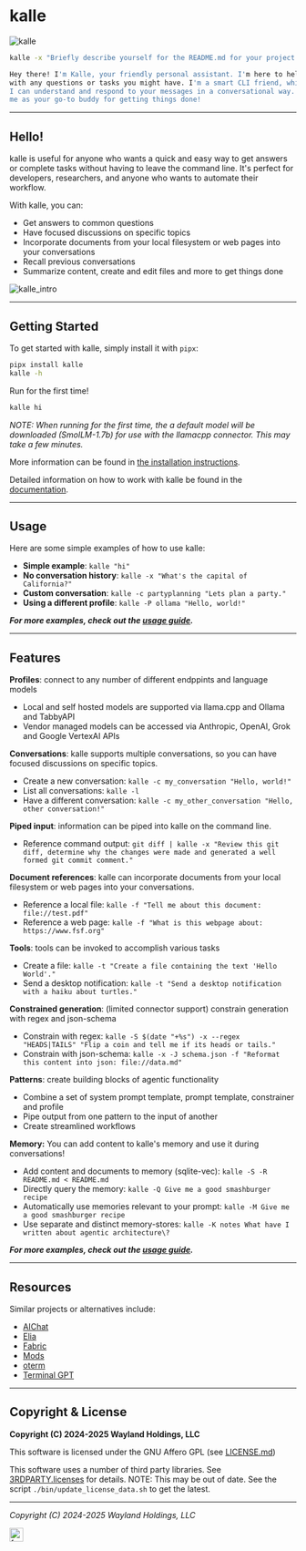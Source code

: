 # kalle

![kalle](media/kalle_multi.jpg "kalle")

```bash
kalle -x "Briefly describe yourself for the README.md for your project. $(kalle -h)"
```

```bash
Hey there! I'm Kalle, your friendly personal assistant. I'm here to help you
with any questions or tasks you might have. I'm a smart CLI friend, which means
I can understand and respond to your messages in a conversational way. Think of
me as your go-to buddy for getting things done!
```

---
## Hello!

kalle is useful for anyone who wants a quick and easy way to get answers or complete
tasks without having to leave the command line. It's perfect for developers,
researchers, and anyone who wants to automate their workflow.

With kalle, you can:

- Get answers to common questions
- Have focused discussions on specific topics
- Incorporate documents from your local filesystem or web pages into your conversations
- Recall previous conversations
- Summarize content, create and edit files and more to get things done

![kalle_intro](media/kalle_intro.gif "kalle intro")

---
## Getting Started

To get started with kalle, simply install it with `pipx`:

```bash
pipx install kalle
kalle -h
```

Run for the first time!

```bash
kalle hi
```

*NOTE: When running for the first time, the a default model will be downloaded
(SmolLM-1.7b) for use with the llamacpp connector. This may take a few minutes.*

More information can be found in [the installation instructions](installation.md).

Detailed information on how to work with kalle be found in the [documentation](docs/README.md).

---
## Usage

Here are some simple examples of how to use kalle:

- **Simple example**: `kalle "hi"`
- **No conversation history**: `kalle -x "What's the capital of California?"`
- **Custom conversation**: `kalle -c partyplanning "Lets plan a party."`
- **Using a different profile**: `kalle -P ollama "Hello, world!"`

***For more examples, check out the [usage guide](docs/usage.md).***

---
## Features

**Profiles**: connect to any number of different endppints and language models

- Local and self hosted models are supported via llama.cpp and Ollama and TabbyAPI
- Vendor managed models can be accessed via Anthropic, OpenAI, Grok and Google VertexAI APIs

**Conversations**: kalle supports multiple conversations, so you can have focused discussions on specific topics.

- Create a new conversation: `kalle -c my_conversation "Hello, world!"`
- List all conversations: `kalle -l`
- Have a different conversation: `kalle -c my_other_conversation "Hello, other conversation!"`

**Piped input**: information can be piped into kalle on the command line.

- Reference command output: `git diff | kalle -x "Review this git diff, determine why the changes were made and generated a well formed git commit comment." `

**Document references**: kalle can incorporate documents from your local filesystem or web pages into your conversations.

- Reference a local file: `kalle -f "Tell me about this document: file://test.pdf"`
- Reference a web page: `kalle -f "What is this webpage about: https://www.fsf.org"`

**Tools**: tools can be invoked to accomplish various tasks

- Create a file: `kalle -t "Create a file containing the text 'Hello World'."`
- Send a desktop notification: `kalle -t "Send a desktop notification with a haiku about turtles."`

**Constrained generation**: (limited connector support) constrain generation with regex and json-schema

- Constrain with regex: `kalle -S $(date "+%s") -x --regex "HEADS|TAILS" "Flip a coin and tell me if its heads or tails."`
- Constrain with json-schema: `kalle -x -J schema.json -f "Reformat this content into json: file://data.md"`

**Patterns**: create building blocks of agentic functionality

- Combine a set of system prompt template, prompt template, constrainer and profile
- Pipe output from one pattern to the input of another
- Create streamlined workflows

**Memory:** You can add content to kalle's memory and use it during conversations!

- Add content and documents to memory (sqlite-vec): `kalle -S -R README.md < README.md`
- Directly query the memory: `kalle -Q Give me a good smashburger recipe`
- Automatically use memories relevant to your prompt: `kalle -M Give me a good smashburger recipe`
- Use separate and distinct memory-stores: `kalle -K notes What have I written about agentic architecture\?`

***For more examples, check out the [usage guide](docs/usage.md).***

---
## Resources

Similar projects or alternatives include:

- [AIChat](https://github.com/sigoden/aichat)
- [Elia](https://github.com/darrenburns/elia)
- [Fabric](https://github.com/danielmiessler/fabric)
- [Mods](https://github.com/charmbracelet/mods)
- [oterm](https://github.com/ggozad/oterm)
- [Terminal GPT](https://github.com/aandrew-me/tgpt)

---
## Copyright & License

**Copyright (C) 2024-2025 Wayland Holdings, LLC**

This software is licensed under the GNU Affero GPL
(see [LICENSE.md](LICENSE.md))

This software uses a number of third party libraries. See
[3RDPARTY.licenses](3RDPARTY.licenses) for details. NOTE: This may be out of
date. See the script `./bin/update_license_data.sh` to get the latest.

---
*Copyright (C) 2024-2025 Wayland Holdings, LLC*

<img src="https://fe2.net/static/fe2_logo_kc.png" width="24" alt="fe2">

<img src="https://gc.fe2.net/count?p=/c/kalle/README.md" width="1" alt="fe2">
